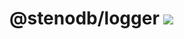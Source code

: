 # @stenodb/logger [![](https://img.shields.io/npm/v/@stenodb/logger)](https://www.npmjs.org/package/@stenodb/logger)
